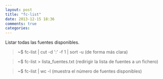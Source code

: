```yaml
---
layout: post
title: "fc-list"
date: 2013-12-15 18:36
comments: true
categories: 
---
```

Listar todas las fuentes disponibles.

>~$ fc-list | cut -d ':' -f 1 | sort -u  (de forma más clara)

>~$ fc-list > lista_fuentes.txt   (redirigir la lista de fuentes a un fichero)

>~$ fc-list | wc -l  (muestra el número de fuentes disponibles)

